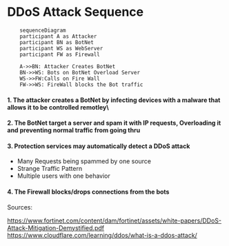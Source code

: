# DDoS Attack Sequence

```mermaid
    sequenceDiagram
    participant A as Attacker
    participant BN as BotNet
    participant WS as WebServer
    participant FW as Firewall
    
    A->>BN: Attacker Creates BotNet
    BN->>WS: Bots on BotNet Overload Server
    WS->>FW:Calls on Fire Wall
    FW->>WS: FireWall blocks the Bot traffic
```

#### 1. The attacker creates a BotNet by infecting devices with a malware that allows it to be controlled remotley\

#### 2. The BotNet target a server and spam it with IP requests, Overloading it and preventing normal traffic from going thru

#### 3. Protection services may automatically detect a DDoS attack
- Many Requests being spammed by one source
- Strange Traffic Pattern
- Multiple users with one behavior

#### 4. The Firewall blocks/drops connections from the bots


Sources:

https://www.fortinet.com/content/dam/fortinet/assets/white-papers/DDoS-Attack-Mitigation-Demystified.pdf
https://www.cloudflare.com/learning/ddos/what-is-a-ddos-attack/